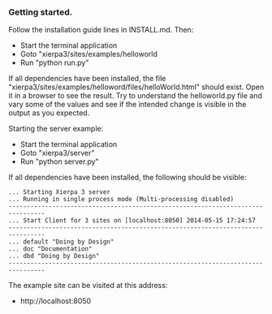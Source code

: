 ### Getting started.

Follow the installation guide lines in INSTALL.md. Then:

 * Start the terminal application
 * Goto "xierpa3/sites/examples/helloworld
 * Run "python run.py"
 
If all dependencies have been installed, the file "xierpa3/sites/examples/helloword/files/helloWorld.html"
should exist. Open it in a browser to see the result.
Try to understand the helloworld.py file and vary some of the values and see if the 
intended change is visible in the output as you expected.

Starting the server example:

 * Start the terminal application
 * Goto "xierpa3/server"
 * Run "python server.py"

If all dependencies have been installed, the following should be visible:
 
    ... Starting Xierpa 3 server
    ... Running in single process mode (Multi-processing disabled)
    --------------------------------------------------------------------------------
    ... Start Client for 3 sites on [localhost:8050] 2014-05-15 17:24:57
    --------------------------------------------------------------------------------
    ... default "Doing by Design"
    ... doc "Documentation"
    ... dbd "Doing by Design"
    --------------------------------------------------------------------------------

The example site can be visited at this address:
 * http://localhost:8050
